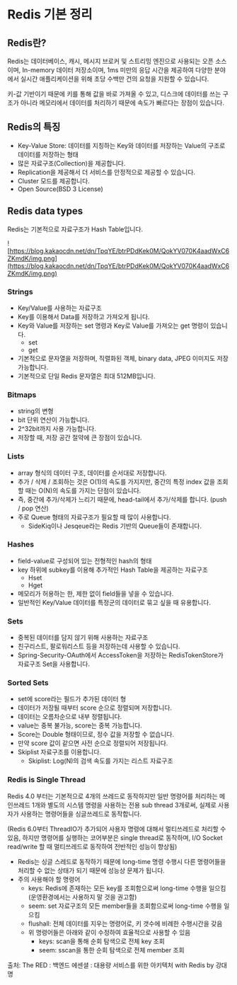 # Redis 기본 정리

## Redis란?

 Redis는 데이터베이스, 캐시, 메시지 브로커 및 스트리밍 엔진으로 사용되는 오픈 소스이며, In-memory 데이터 저장소이며, 1ms 미만의 응답 시간을 제공하여 다양한 분야에서 실시간 애플리케이션을 위해 초당 수백만 건의 요청을 지원할 수 있습니다.

 키-값 기반이기 때문에 키를 통해 값을 바로 가져올 수 있고, 디스크에 데이터를 쓰는 구조가 아니라 메모리에서 데이터를 처리하기 때문에 속도가 빠르다는 장점이 있습니다.

## **Redis의 특징**

- Key-Value Store: 데이터를 지칭하는 Key와 데이터를 저장하는 Value의 구조로 데이터를 저장하는 형태
- 많은 자료구조(Collection)을 제공합니다.
- Replication을 제공해서 더 서비스를 안정적으로 제공할 수 있습니다.
- Cluster 모드를 제공합니다.
- Open Source(BSD 3 License)

## **Redis data types**

Redis는 기본적으로 자료구조가 Hash Table입니다.

![https://blog.kakaocdn.net/dn/TpqYE/btrPDdKek0M/QokYV070K4aadWxC6ZKmdK/img.png](https://blog.kakaocdn.net/dn/TpqYE/btrPDdKek0M/QokYV070K4aadWxC6ZKmdK/img.png)

### Strings

- Key/Value를 사용하는 자료구조
- Key를 이용해서 Data를 저장하고 가져오게 됩니다.
- Key와 Value를 저장하는 set 명령과 Key로 Value를 가져오는 get 명령이 있습니다.
    - set <Key> <Value>
    - get <Key>
- 기본적으로 문자열을 저장하며, 직렬화된 객체, binary data, JPEG 이미지도 저장 가능합니다.
- 기본적으로 단일 Redis 문자열은 최대 512MB입니다.

### Bitmaps

- string의 변형
- bit 단위 연산이 가능합니다.
- 2^32bit까지 사용 가능합니다.
- 저장할 때, 저장 공간 절약에 큰 장점이 있습니다.

### Lists

- array 형식의 데이터 구조, 데이터를 순서대로 저장합니다.
- 추가 / 삭제 / 조회하는 것은 O(1)의 속도를 가지지만, 중간의 특정 index 값을 조회할 때는 O(N)의 속도를 가지는 단점이 있습니다.
- 즉, 중간에 추가/삭제가 느리기 때문에, head-tail에서 추가/삭제를 합니다. (push / pop 연산)
- 주로 Queue 형태의 자료구조가 필요할 때 많이 사용합니다.
    - SideKiq이나 Jesqeue라는 Redis 기반의 Queue들이 존재합니다.

### Hashes

- field-value로 구성되어 있는 전형적인 hash의 형태
- key 하위에 subkey를 이용해 추가적인 Hash Table을 제공하는 자료구조
    - Hset <key> <subkey> <value> <subkey> <value>
    - Hget <key> <subkey> <subkey> <subkey>
- 메모리가 허용하는 한, 제한 없이 field들을 넣을 수 있습니다.
- 일반적인 Key/Value 데이터를 특정군의 데이터로 묶고 싶을 때 유용합니다.

### Sets

- 중복된 데이터를 담지 않기 위해 사용하는 자료구조
- 친구리스트, 팔로워리스트 등을 저장하는데 사용할 수 있습니다.
- Spring-Security-OAuth에서 AccessToken을 저장하는 RedisTokenStore가 자료구조 Set을 사용합니다.

### Sorted Sets

- set에 score라는 필드가 추가된 데이터 형
- 데이터가 저장될 때부터 score 순으로 정렬되며 저장합니다.
- 데이터는 오름차순으로 내부 정렬됩니다.
- value는 중복 불가능, score는 중복 가능합니다.
- Score는 Double 형태이므로, 정수 값을 저장할 수 없습니다.
- 만약 score 값이 같으면 사전 순으로 정렬되어 저장됩니다.
- Skiplist 자료구조를 이용합니다.
    - Skiplist: Log(N)의 검색 속도를 가지는 리스트 자료구조

### **Redis is Single Thread**

Redis 4.0 부터는 기본적으로 4개의 쓰레드로 동작하지만 일반 명령어를 처리하는 메인쓰레드 1개와 별도의 시스템 명령을 사용하는 전용 sub thread 3개로써, 실제로 사용자가 사용하는 명령어들을 싱글쓰레드로 동작합니다.

(Redis 6.0부터 ThreadIO가 추가되어 사용자 명령에 대해서 멀티쓰레드로 처리할 수 있음, 하지만 명령어를 실행하는 코어부분은 single thread로 동작하며, I/O Socket read/write 할 때 멀티쓰레드로 동작하여 전반적인 성능이 향상됨)

- Redis는 싱글 스레드로 동작하기 때문에 long-time 명령 수행시 다른 명령어들을 처리할 수 없는 상태가 되기 때문에 성능상 문제가 됩니다.
- 주의 사용해야 할 명령어
    - keys: Redis에 존재하는 모든 key를 조회함으로써 long-time 수행을 일으킴(운영환경에서는 사용하지 말 것을 권고함)
    - seem: set 자료구조의 모든 member들을 조회함으로써 long-time 수행을 일으킴
    - flushall: 전체 데이터를 지우는 명령어로, 키 갯수에 비례한 수행시간을 갖음
    - 위 명령어들은 아래와 같이 수정하여 효율적으로 사용할 수 있음
        - keys: scan을 통해 순회 탐색으로 전체 key 조회
        - seem: sscan을 통한 순회 탐색으로 전체 member 조회

출처: The RED : 백엔드 에센셜 : 대용량 서비스를 위한 아키텍처 with Redis by 강대명